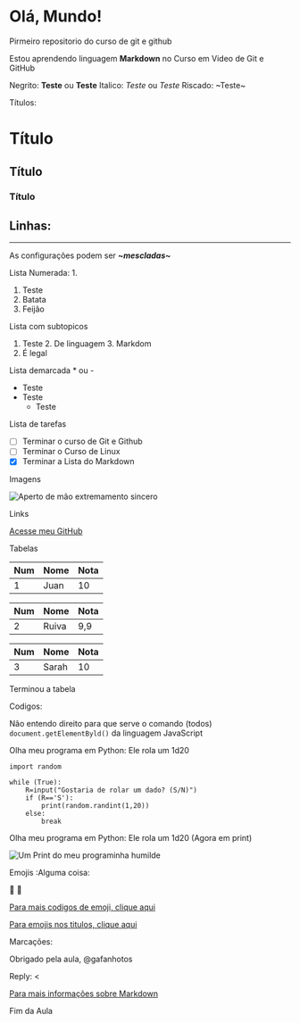 # Olá, Mundo!
 Pirmeiro repositorio do curso de git e github

Estou aprendendo linguagem **Markdown** no Curso em Video de Git e GitHub

Negrito: **Teste** ou __Teste__
Italico: *Teste* ou _Teste_
Riscado: ~Teste~

Títulos: 
# Título
## Título
### Título 

Linhas:
---
***

As configurações podem ser **~_mescladas_~**

Lista Numerada: 1.

1. Teste
2. Batata
3. Feijão

Lista com subtopicos

1. Teste
   2. De linguagem
   3. Markdom
4. É legal

Lista demarcada * ou -

* Teste
* Teste
   * Teste

Lista de tarefas

- [ ] Terminar o curso de Git e Github
- [ ] Terminar o Curso de Linux
- [X] Terminar a Lista do Markdown

Imagens

![Aperto de mão extremamento sincero](https://github.com/JuanVictorDevs/OlaMundo/assets/169303798/ad3dd7b2-1830-4701-87d0-c6c39d361530)

Links

[Acesse meu GitHub](https://github.com/JuanVictorDevs)

Tabelas

Num | Nome | Nota |
---|---|---
1 | Juan | 10

Num | Nome | Nota |
---|---|---
2 | Ruiva | 9,9

Num | Nome | Nota |
---|---|---
3 | Sarah | 10

Terminou a tabela

Codigos:

Não entendo direito para que serve o comando (todos) `document.getElementByld()` da linguagem JavaScript

Olha meu programa em Python: Ele rola um 1d20
```
import random

while (True):
    R=input("Gostaria de rolar um dado? (S/N)")
    if (R=='S'):
        print(random.randint(1,20))
    else:
        break
```
Olha meu programa em Python: Ele rola um 1d20 (Agora em print)

![Um Print do meu programinha humilde](https://github.com/JuanVictorDevs/OlaMundo/assets/169303798/fae81f4b-a18e-4693-b58d-2f1f7d441716)

Emojis :Alguma coisa:

🖖 🤙

[Para mais codigos de emoji, clique aqui](https://github.com/ikatyang/emoji-cheat-sheet)

[Para emojis nos titulos, clique aqui](https://emojipedia.org/)

Marcações:

Obrigado pela aula, @gafanhotos 

Reply: <

[Para mais informações sobre Markdown](https://github.com/gustavoguanabara/git-github/blob/master/manuais-PDF/guia-markdown.pdf)

Fim da Aula
